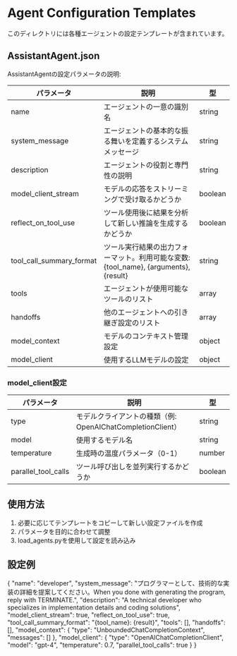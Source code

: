 # Agent Configuration Templates

このディレクトリには各種エージェントの設定テンプレートが含まれています。

## AssistantAgent.json

AssistantAgentの設定パラメータの説明:

| パラメータ | 説明 | 型 |
|------------|------|-----|
| name | エージェントの一意の識別名 | string |
| system_message | エージェントの基本的な振る舞いを定義するシステムメッセージ | string |
| description | エージェントの役割と専門性の説明 | string |
| model_client_stream | モデルの応答をストリーミングで受け取るかどうか | boolean |
| reflect_on_tool_use | ツール使用後に結果を分析して新しい推論を生成するかどうか | boolean |
| tool_call_summary_format | ツール実行結果の出力フォーマット。利用可能な変数: {tool_name}, {arguments}, {result} | string |
| tools | エージェントが使用可能なツールのリスト | array |
| handoffs | 他のエージェントへの引き継ぎ設定のリスト | array |
| model_context | モデルのコンテキスト管理設定 | object |
| model_client | 使用するLLMモデルの設定 | object |

### model_client設定

| パラメータ | 説明 | 型 |
|------------|------|-----|
| type | モデルクライアントの種類（例: OpenAIChatCompletionClient） | string |
| model | 使用するモデル名 | string |
| temperature | 生成時の温度パラメータ（0-1） | number |
| parallel_tool_calls | ツール呼び出しを並列実行するかどうか | boolean |

## 使用方法

1. 必要に応じてテンプレートをコピーして新しい設定ファイルを作成
2. パラメータを目的に合わせて調整
3. load_agents.pyを使用して設定を読み込み

## 設定例


{
    "name": "developer",
    "system_message": "プログラマーとして、技術的な実装の詳細を提案してください。When you done with generating the program, reply with TERMINATE.",
    "description": "A technical developer who specializes in implementation details and coding solutions",
    "model_client_stream": true,
    "reflect_on_tool_use": true,
    "tool_call_summary_format": "{tool_name}: {result}",
    "tools": [],
    "handoffs": [],
    "model_context": {
        "type": "UnboundedChatCompletionContext",
        "messages": []
    },
    "model_client": {
        "type": "OpenAIChatCompletionClient",
        "model": "gpt-4",
        "temperature": 0.7,
        "parallel_tool_calls": true
    }
}

